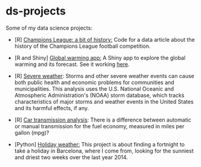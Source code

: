 # ds-projects

Some of my data science projects:

* [R] <a href="https://github.com/mafloresg/ds-projects/blob/master/champions_league.R">Champions League: a bit of history:</a> Code for a data article about the history of the Champions League football competition.

* [R and Shiny] <a href="https://github.com/mafloresg/globalwarming">Global warming app:</a> A Shiny app to explore the global warming and its forecast. See it working <a href="https://mafloresg.shinyapps.io/global_warming/">here</a>.

* [R] <a href="severe_weather.pdf">Severe weather</a>: Storms and other severe weather events can cause both public health and economic problems for communities and municipalities. This analysis uses the U.S. National Oceanic and Atmospheric Administration's (NOAA) storm database, which tracks characteristics of major storms and weather events in the United States and its harmful effects, if any.

* [R] <a href="car_transmission_analysis.pdf">Car transmission analysis</a>: There is a difference between automatic or manual transmission for the fuel economy, measured in miles per gallon (mpg)?

* [Python] <a href="holiday_weather.ipynb">Holiday weather:</a> This project is about finding a fortnight to take a holiday in Barcelona, where I come from, looking for the sunniest and driest two weeks over the last year 2014.
